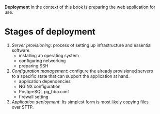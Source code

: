 **Deployment** in the context of this book is preparing the web application for use.

# Stages of deployment
1. *Server provisioning*: process of setting up infrastructure and essential software.
	- installing an operating system
	- configuring networking
	- preparing SSH
2. *Configuration management*: configure the already provisioned servers to a specific state that can support the application at hand.
	- application dependencies
	- NGINX configuration
	- PostgreSQL pg_hba.conf
	- firewall setting
3. *Application deployment*: Its simplest form is most likely copying files over SFTP.


